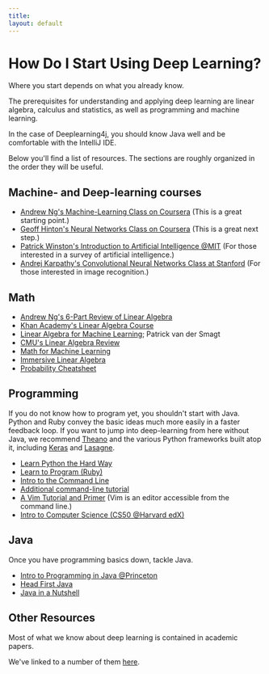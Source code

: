 ```yaml
---
title: 
layout: default
---
```


# How Do I Start Using Deep Learning?

Where you start depends on what you already know. 

The prerequisites for understanding and applying deep learning are linear algebra, calculus and statistics, as well as programming and machine learning. 

In the case of Deeplearning4j, you should know Java well and be comfortable with the IntelliJ IDE. 

Below you'll find a list of resources. The sections are roughly organized in the order they will be useful. 

## Machine- and Deep-learning courses

* [Andrew Ng's Machine-Learning Class on Coursera](https://www.coursera.org/learn/machine-learning/home/info) (This is a great starting point.)
* [Geoff Hinton's Neural Networks Class on Coursera](http://class.coursera.org/neuralnets-2012-001/lecture) (This is a great next step.)
* [Patrick Winston's Introduction to Artificial Intelligence @MIT](http://ocw.mit.edu/courses/electrical-engineering-and-computer-science/6-034-artificial-intelligence-fall-2010/) (For those interested in a survey of artificial intelligence.)
* [Andrej Karpathy's Convolutional Neural Networks Class at Stanford](http://cs231n.github.io) (For those interested in image recognition.)

## Math

* [Andrew Ng's 6-Part Review of Linear Algebra](https://www.youtube.com/playlist?list=PLnnr1O8OWc6boN4WHeuisJWmeQHH9D_Vg)
* [Khan Academy's Linear Algebra Course](https://www.khanacademy.org/math/linear-algebra)
* [Linear Algebra for Machine Learning](https://www.youtube.com/watch?v=ZumgfOei0Ak); Patrick van der Smagt
* [CMU's Linear Algebra Review](http://www.cs.cmu.edu/~zkolter/course/linalg/outline.html)
* [Math for Machine Learning](https://www.umiacs.umd.edu/~hal/courses/2013S_ML/math4ml.pdf)
* [Immersive Linear Algebra](http://immersivemath.com/ila/learnmore.html)
* [Probability Cheatsheet](https://static1.squarespace.com/static/54bf3241e4b0f0d81bf7ff36/t/55e9494fe4b011aed10e48e5/1441352015658/probability_cheatsheet.pdf)

## Programming

If you do not know how to program yet, you shouldn't start with Java. Python and Ruby convey the basic ideas much more easily in a faster feedback loop. If you want to jump into deep-learning from here without Java, we recommend [Theano](http://deeplearning.net/) and the various Python frameworks built atop it, including [Keras](https://github.com/fchollet/keras) and [Lasagne](https://github.com/Lasagne/Lasagne).

* [Learn Python the Hard Way](http://learnpythonthehardway.org/)
* [Learn to Program (Ruby)](https://pine.fm/LearnToProgram/)
* [Intro to the Command Line](http://cli.learncodethehardway.org/book/)
* [Additional command-line tutorial](http://www.learnenough.com/command-line)
* [A Vim Tutorial and Primer](https://danielmiessler.com/study/vim/) (Vim is an editor accessible from the command line.)
* [Intro to Computer Science (CS50 @Harvard edX)](https://www.edx.org/course/introduction-computer-science-harvardx-cs50x)

## Java

Once you have programming basics down, tackle Java. 

* [Intro to Programming in Java @Princeton](http://introcs.cs.princeton.edu/java/home/)
* [Head First Java](http://www.amazon.com/gp/product/0596009208)
* [Java in a Nutshell](http://www.amazon.com/gp/product/1449370829)

## Other Resources

Most of what we know about deep learning is contained in academic papers.

We've linked to a number of them [here](http://deeplearning4j.org/deeplearningpapers.html). 
